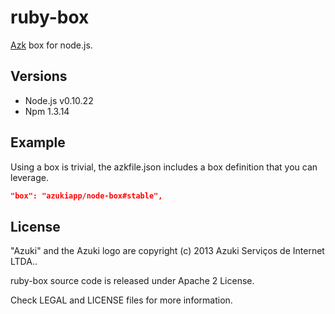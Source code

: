 # ruby-box

[Azk](http://azk.io) box for node.js.

## Versions

* Node.js v0.10.22
* Npm 1.3.14

## Example

Using a box is trivial, the azkfile.json includes a box definition that you can leverage.

```json
"box": "azukiapp/node-box#stable",
```

## License

"Azuki" and the Azuki logo are copyright (c) 2013 Azuki Serviços de Internet LTDA..

ruby-box source code is released under Apache 2 License.

Check LEGAL and LICENSE files for more information.

